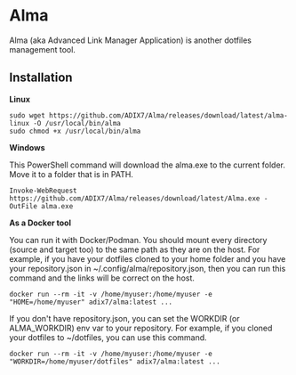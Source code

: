  # Alma

Alma (aka Advanced Link Manager Application) is another dotfiles management tool.

## Installation

**Linux**

```
sudo wget https://github.com/ADIX7/Alma/releases/download/latest/alma-linux -O /usr/local/bin/alma
sudo chmod +x /usr/local/bin/alma
```

**Windows**

This PowerShell command will download the alma.exe to the current folder. Move it to a folder that is in PATH.
```
Invoke-WebRequest https://github.com/ADIX7/Alma/releases/download/latest/Alma.exe -OutFile alma.exe
```

**As a Docker tool**

You can run it with Docker/Podman. You should mount every directory (source and target too) to the same path as they are on the host.
For example, if you have your dotfiles cloned to your home folder and you have your repository.json in ~/.config/alma/repository.json, then you can run this command and the links will be correct on the host.
```
docker run --rm -it -v /home/myuser:/home/myuser -e "HOME=/home/myuser" adix7/alma:latest ...
```

If you don't have repository.json, you can set the WORKDIR (or ALMA_WORKDIR) env var to your repository. For example, if you cloned your dotfiles to ~/dotfiles, you can use this command.
```
docker run --rm -it -v /home/myuser:/home/myuser -e "WORKDIR=/home/myuser/dotfiles" adix7/alma:latest ...
```